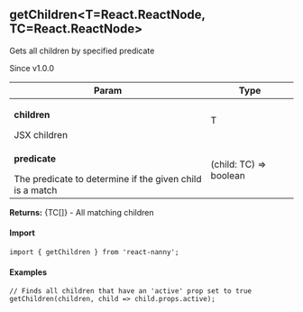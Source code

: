 

<h2>getChildren&lt;T=React.ReactNode, TC=React.ReactNode&gt;</h2>
<p>Gets all children by specified predicate</p>
<p>Since v1.0.0</p>
<table>
      <thead>
      <tr>
        <th>Param</th>
        <th>Type</th></tr>
      </thead>
      <tbody><tr><td><p><b>children</b></p>JSX children</td><td>T</td></tr><tr><td><p><b>predicate</b></p>The predicate to determine if the given child is a match</td><td>(child: TC) =&gt; boolean</td></tr></tbody>
    </table><p><b>Returns:</b> {TC[]} - All matching children</p>
  <h4>Import</h4>

```
import { getChildren } from 'react-nanny';
```

  <h4>Examples</h4>





```    
// Finds all children that have an 'active' prop set to true
getChildren(children, child => child.props.active);
```

    